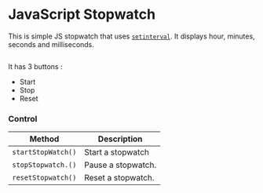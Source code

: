 # JavaScript Stopwatch

This is simple JS stopwatch that uses [`setinterval`](https://developer.mozilla.org/en-US/docs/Web/API/WindowOrWorkerGlobalScope/setInterval). It displays hour, minutes, seconds and milliseconds.

![]()

It has 3 buttons :
- Start
- Stop
- Reset

### Control

| Method              | Description        |
|---------------------|--------------------|
| `startStopWatch()`  | Start a stopwatch  |
| `stopStopwatch.()`  | Pause a stopwatch. | 
| `resetStopwatch()`  | Reset a stopwatch. |
